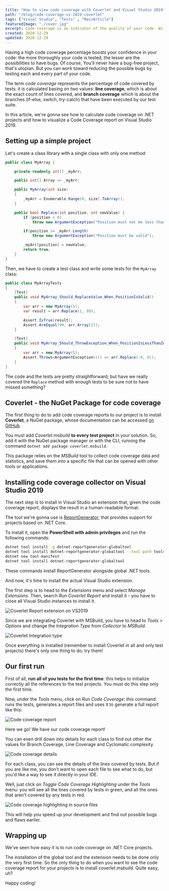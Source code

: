 ```yaml
---
title: "How to view code coverage with Coverlet and Visual Studio 2019"
path: "/blog/code-coverage-vs-2019-coverlet"
tags: ["Visual Studio", "Tests" , "MainArticle"]
featuredImage: "./cover.jpg"
excerpt: Code coverage is an indicator of the quality of your code. With Coverlet and VS2019 you can have a human readable report to see where to improve your code.
created: 2020-12-29
updated: 2020-12-29
---
```


Having a high code coverage percentage boosts your confidence in your code: the more thoroughly your code is tested, the lesser are the possibilities to have bugs. Of course, You'll never have a bug-free project, that's utopian. But you can work toward reducing the possible bugs by testing each and every part of your code.

The term _code coverage_ represents the percentage of code covered by tests: it is calculated basing on two values: __line coverage__, which is about the exact count of lines covered, and __branch coverage__ which is about the branches (if-else, switch, try-catch) that have been executed by our test suite.

In this article, we're gonna see how to calculate code coverage on .NET projects and how to visualize a Code Coverage report on Visual Studio 2019.

## Setting up a simple project

Let's create a class library with a single class with only one method:

```cs
public class MyArray {

    private readonly int[] _myArr;

    public int[] Array => _myArr;

    public MyArray(int size)
    {
        _myArr = Enumerable.Range(0, size).ToArray();
    }

    public bool Replace(int position, int newValue) {
        if (position < 0)
            throw new ArgumentException("Position must not be less than zero");

        if(position >= _myArr.Length)
            throw new ArgumentException("Position must be valid");

        _myArr[position] = newValue;
        return true;
    }
}
```

Then, we have to create a test class and write some tests for the `MyArray` class:

```cs
public class MyArrayTests
{
    [Test]
    public void MyArray_Should_ReplaceValue_When_PositionIsValid()
    {
        var arr = new MyArray(5);
        var result = arr.Replace(2, 99);

        Assert.IsTrue(result);
        Assert.AreEqual(99, arr.Array[2]);
    }

    [Test]
    public void MyArray_Should_ThrowException_When_PositionIsLessThanZero()
    {
        var arr = new MyArray(5);
        Assert.Throws<ArgumentException>(() => arr.Replace(-8, 0));
    }
}
```

The code and the tests are pretty straightforward; but have we really covered the `Replace` method with enough tests to be sure not to have missed something? 

## Coverlet - the NuGet Package for code coverage

The first thing to do to add code coverage reports to our project is to install __Coverlet__, a NuGet package, whose documentation can be accessed [on GitHub](https://github.com/coverlet-coverage/coverlet "Coverlet project on GitHub").

You must add _Coverlet.msbuild_ __to every test project__ in your solution. So, add it with the NuGet package manager or with the CLI, running the command `dotnet add package coverlet.msbuild`.

This package relies on the _MSBuild_ tool to collect code coverage data and statistics, and save them into a specific file that can be opened with other tools or applications.

## Installing code coverage collector on Visual Studio 2019

The next step is to install in Visual Studio an extension that, given the code coverage report, displays the result in a human-readable format.

The tool we're gonna use is [ReportGenerator](https://github.com/danielpalme/ReportGenerator "ReportGenerator on GitHub"), that provides support for projects based on .NET Core.

To install it, open the __PowerShell with admin privileges__ and run the following commands:

```bash
dotnet tool install -g dotnet-reportgenerator-globaltool
dotnet tool install dotnet-reportgenerator-globaltool --tool-path tools
dotnet new tool-manifest
dotnet tool install dotnet-reportgenerator-globaltool
```

These commands install ReportGenerator alongside global .NET tools.

And now, it's time to install the actual Visual Studio extension.

The first step is to head to the _Extensions_ menu and select _Manage Extensions_.
Then, search _Run Coverlet Report_ and install it - you have to close all Visual Studio instances to install it.

![Coverlet Report extension on VS2019](./install-setup-extension.png "Coverlet Report extension on VS2019")


Since we are integrating Coverlet with MSBuild, you have to head to _Tools > Options_ and change the _Integration Type_ from _Collector_ to _MSBuild_.

![Coverlet Integration type](./coverlet-options.png "Coverlet Integration type")

Once everything is installed (remember to install Coverlet in all and only test projects) there's only one thing to do: try them!

## Our first run

First of all, __run all of you tests for the first time__: this helps to initialize correctly all the references to the test projects. You must do this step only the first time.

Now, under the _Tools_ menu, click on _Run Code Coverage_: this command runs the tests, generates a report files and uses it to generate a full report like this:

![Code coverage report](./code-coverage-report.png "Code coverage report")

Here we go! We have our code coverage report!

You can even drill down into details for each class to find out other the values for Branch Coverage, Line Coverage and Cyclomatic complexity.

![Code coverage details](./code-coverage-report-details.png "Code coverage details")


For each class, you can see the details of the lines covered by tests. But if you are like me, you don't want to open each file to see what to do, but you'd like a way to see it directly in your IDE.

Well, just click on _Toggle Code Coverage Highlighting_ under the _Tools_ menu: you will see all the lines covered by tests in green, and all the ones that aren't covered by any tests in red.

![Code coverage highlighting in source files](./code-coverage-highlighting.png "Code coverage details")

This will help you speed up your development and find out possible bugs and flaws earlier.

## Wrapping up

We've seen how easy it is to run code coverage on .NET Core projects.

The installation of the global tool and the extension needs to be done only the very first time. So the only thing to do when you want to see the code coverage report for your projects is to install _coverlet.msbuild_. Quite easy, uh?

Happy coding!